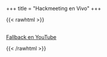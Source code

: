 +++
title = "Hackmeeting en Vivo"
+++




{{< rawhtml >}}

<video-js id=hm2019-envivo class="vjs-default-skin hm2019-envivo" controls>
  <source
 src="https://hls-endpoint.l10e.net/stream/hm0x7e3_master.m3u8"
 type="application/x-mpegURL">
</video-js>
<script src="//vjs.zencdn.net/7.5.5/video.min.js"></script>
<script>
var player = videojs("hm2019-envivo");
player.play();
</script>
<br />
<a href="https://youtu.be/vQuI3d55XA8">Fallback en YouTube</a>

{{< /rawhtml >}}
